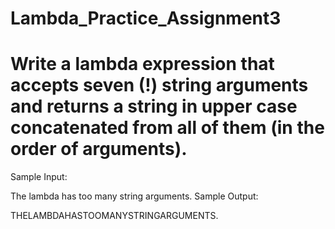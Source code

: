 # Lambda_Practice_Assignment3
# Write a lambda expression that accepts seven (!) string arguments and returns a string in upper case concatenated from all of them (in the order of arguments).

Sample Input:

The lambda has too many string arguments.
Sample Output:

THELAMBDAHASTOOMANYSTRINGARGUMENTS.
